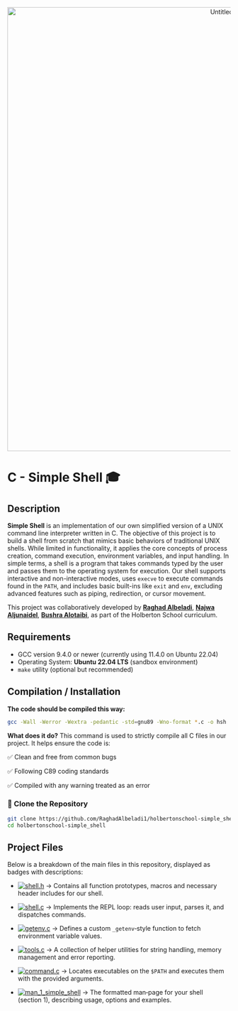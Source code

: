 <p align="center">
  <img src="https://github.com/user-attachments/assets/2527c745-4eda-4584-93ef-cf7e7863ea3f" 
       alt="Untitled design" width="1000"/>
</p>

# C - Simple Shell 🎓
## Description
**Simple Shell** is an implementation of our own simplified version of a UNIX command line interpreter written in C. The objective of this project is to build a shell from scratch that mimics basic behaviors of traditional UNIX shells. While limited in functionality, it applies the core concepts of process creation, command execution, environment variables, and input handling. In simple terms, a shell is a program that takes commands typed by the user and passes them to the operating system for execution. Our shell supports interactive and non-interactive modes, uses `execve` to execute commands found in the `PATH`, and includes basic built-ins like `exit` and `env`, excluding advanced features such as piping, redirection, or cursor movement.

This project was collaboratively developed by [**Raghad Albeladi**](https://github.com/RaghadAlbeladi1), [**Najwa Aljunaidel**](https://github.com/NajwaAljunaidel), [**Bushra Alotaibi**](https://github.com/Bushra2252), as part of the Holberton School curriculum.

## Requirements
- GCC version 9.4.0 or newer (currently using 11.4.0 on Ubuntu 22.04)  
- Operating System: **Ubuntu 22.04 LTS** (sandbox environment)  
- `make` utility (optional but recommended)

## Compilation / Installation
**The code should be compiled this way:**
```bash
gcc -Wall -Werror -Wextra -pedantic -std=gnu89 -Wno-format *.c -o hsh
```
**What does it do?**
This command is used to strictly compile all C files in our project. It helps ensure the code is:

✅ Clean and free from common bugs

✅ Following C89 coding standards

✅ Compiled with any warning treated as an error

### 🔽 Clone the Repository
```bash
git clone https://github.com/RaghadAlbeladi1/holbertonschool-simple_shell.git
cd holbertonschool-simple_shell
```
## Project Files

Below is a breakdown of the main files in this repository, displayed as badges with descriptions:

- [![shell.h](https://img.shields.io/badge/shell.h-blue?style=flat-square)](https://github.com/hedjouj/holbertonschool-simple_shell/blob/main/shell.h)  → Contains all function prototypes, macros and necessary header includes for our shell.

- [![shell.c](https://img.shields.io/badge/shell.c-green?style=flat-square)](https://github.com/hedjouj/holbertonschool-simple_shell/blob/main/shell.c) → Implements the REPL loop: reads user input, parses it, and dispatches commands.

- [![getenv.c](https://img.shields.io/badge/getenv.c-yellow?style=flat-square)](https://github.com/hedjouj/holbertonschool-simple_shell/blob/main/getenv.c) → Defines a custom `_getenv`‑style function to fetch environment variable values.

- [![tools.c](https://img.shields.io/badge/tools.c-orange?style=flat-square)](https://github.com/hedjouj/holbertonschool-simple_shell/blob/main/tools.c) → A collection of helper utilities for string handling, memory management and error reporting.

- [![command.c](https://img.shields.io/badge/command.c-red?style=flat-square)](https://github.com/hedjouj/holbertonschool-simple_shell/blob/main/command.c) → Locates executables on the `$PATH` and executes them with the provided arguments.

- [![man_1_simple_shell](https://img.shields.io/badge/man__1__simple__shell-lightgrey?style=flat-square)](https://github.com/hedjouj/holbertonschool-simple_shell/blob/main/man_1_simple_shell) → The formatted man‑page for your shell (section 1), describing usage, options and examples.







